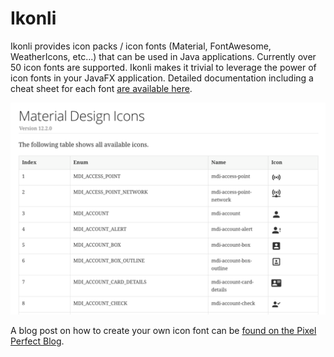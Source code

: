 # Ikonli

Ikonli provides icon packs / icon fonts (Material, FontAwesome, WeatherIcons, etc...) that can be used in Java
applications.
Currently over 50 icon fonts are supported. Ikonli makes it trivial to leverage the power of icon fonts in your
JavaFX application. Detailed documentation including a cheat sheet for each
font [are available here](https://kordamp.org/ikonli).

![sheet](sheet.png)

A blog post on how to create your own icon font can
be [found on the Pixel Perfect Blog](https://dlemmermann.wordpress.com/2020/03/11/javafx-tip-32-need-icons-use-ikonli/).
